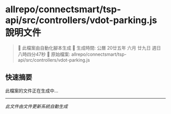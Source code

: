 # allrepo/connectsmart/tsp-api/src/controllers/vdot-parking.js 說明文件

> 🚧 此檔案由自動化腳本生成
> 📅 生成時間: 公曆 20廿五年 六月 廿九日 週日 八時四分47秒
> 📂 原始檔案: allrepo/connectsmart/tsp-api/src/controllers/vdot-parking.js

## 快速摘要
此檔案的文件正在生成中...

<!-- 實際使用時，這裡會是 Claude Code 生成的完整文件內容 -->

---
*此文件由文件更新系統自動生成*
